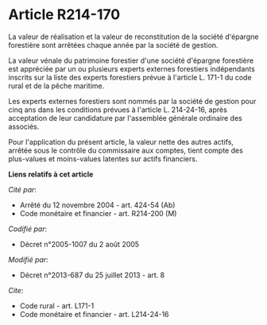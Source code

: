 # Article R214-170

La valeur de réalisation et la valeur de reconstitution de la société d'épargne forestière sont arrêtées chaque année par la
société de gestion. 

La valeur vénale du patrimoine forestier d'une société d'épargne forestière est appréciée par un ou plusieurs experts
externes forestiers indépendants inscrits sur la liste des experts forestiers prévue à l'article L. 171-1 du code rural et de
la pêche maritime. 

Les experts externes forestiers sont nommés par la société de gestion pour cinq ans dans les conditions prévues à l'article
L. 214-24-16, après acceptation de leur candidature par l'assemblée générale ordinaire des associés. 

Pour l'application du présent article, la valeur nette des autres actifs, arrêtée sous le contrôle du commissaire aux
comptes, tient compte des plus-values et moins-values latentes sur actifs financiers.

**Liens relatifs à cet article**

_Cité par_:

  - Arrêté du 12 novembre 2004 - art. 424-54 (Ab)
  - Code monétaire et financier - art. R214-200 (M)

_Codifié par_:

  - Décret n°2005-1007 du 2 août 2005

_Modifié par_:

  - Décret n°2013-687 du 25 juillet 2013 - art. 8

_Cite_:

  - Code rural - art. L171-1
  - Code monétaire et financier - art. L214-24-16
